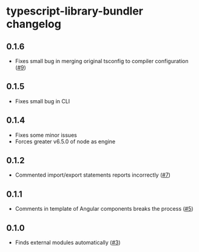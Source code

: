 # typescript-library-bundler changelog

## 0.1.6

* Fixes small bug in merging original tsconfig to compiler configuration ([#9](https://github.com/aminpaks/typescript-library-bundler/issues/9))

## 0.1.5

* Fixes small bug in CLI

## 0.1.4

* Fixes some minor issues
* Forces greater v6.5.0 of node as engine

## 0.1.2

* Commented import/export statements reports incorrectly ([#7](https://github.com/aminpaks/typescript-library-bundler/pull/7))

## 0.1.1

* Comments in template of Angular components breaks the process ([#5](https://github.com/aminpaks/typescript-library-bundler/pull/5))

## 0.1.0

* Finds external modules automatically ([#3](https://github.com/aminpaks/typescript-library-bundler/pull/3))
